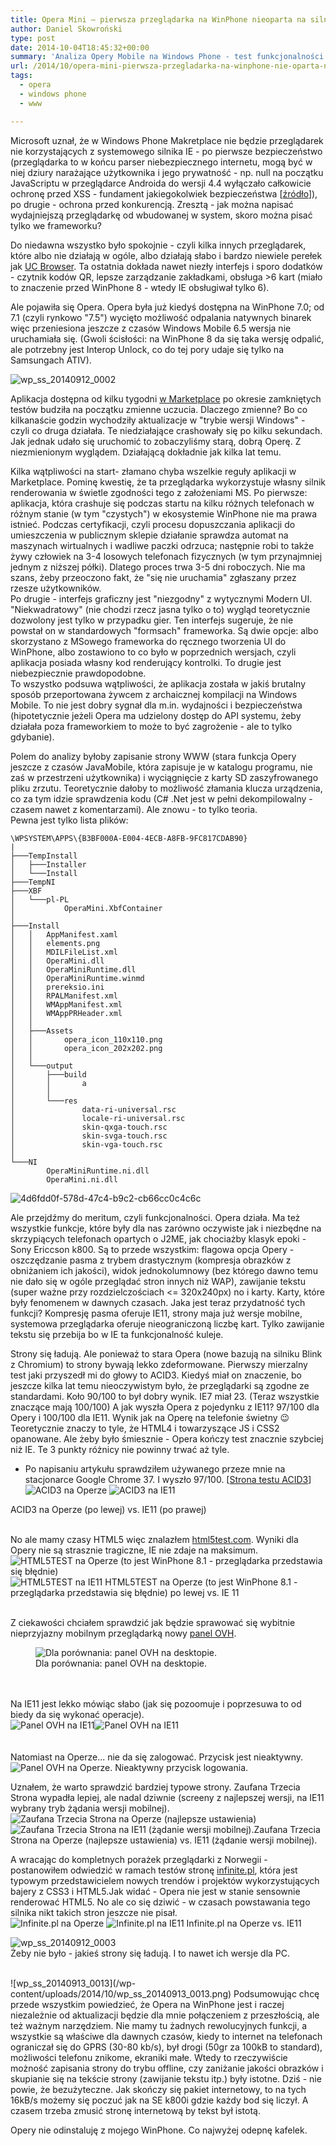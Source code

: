 ```yaml
---
title: Opera Mini – pierwsza przeglądarka na WinPhone nieoparta na silniku IE
author: Daniel Skowroński
type: post
date: 2014-10-04T18:45:32+00:00
summary: 'Analiza Opery Mobile na Windows Phone - test funkcjonalności i działania, refleksje nad jej miejscem w ekosystemie WinPhone i trochę więcej.'
url: /2014/10/opera-mini-pierwsza-przegladarka-na-winphone-nie-oparta-na-silniku-ie/
tags:
  - opera
  - windows phone
  - www

---
```

Microsoft uznał, że w Windows Phone Makretplace nie będzie przeglądarek nie korzystających z systemowego silnika IE - po pierwsze bezpieczeństwo (przeglądarka to w końcu parser niebezpiecznego internetu, mogą być w niej dziury narażające użytkownika i jego prywatność - np. null na początku JavaScriptu w przeglądarce Androida do wersji 4.4 wyłączało całkowicie ochronę przed XSS - fundament jakiegokolwiek bezpieczeństwa [[źródło][1]]), po drugie - ochrona przed konkurencją. Zresztą - jak można napisać wydajniejszą przeglądarkę od wbudowanej w system, skoro można pisać tylko we frameworku?

Do niedawna wszystko było spokojnie - czyli kilka innych przeglądarek, które albo nie działają w ogóle, albo działają słabo i bardzo niewiele perełek jak [UC Browser][2]. Ta ostatnia dokłada nawet niezły interfejs i sporo dodatków - czytnik kodów QR, lepsze zarządzanie zakładkami, obsługa >6 kart (miało to znaczenie przed WinPhone 8 - wtedy IE obsługiwał tylko 6).

Ale pojawiła się Opera. Opera była już kiedyś dostępna na WinPhone 7.0; od 7.1 (czyli rynkowo "7.5") wycięto możliwość odpalania natywnych binarek więc przeniesiona jeszcze z czasów Windows Mobile 6.5 wersja nie uruchamiała się. (Gwoli ścisłości: na WinPhone 8 da się taka wersję odpalić, ale potrzebny jest Interop Unlock, co do tej pory udaje się tylko na Samsungach ATIV).

![wp_ss_20140912_0002](/wp-content/uploads/2014/10/wp_ss_20140912_0002.png)

Aplikacja dostępna od kilku tygodni [w Marketplace][4] po okresie zamkniętych testów budziła na początku zmienne uczucia. Dlaczego zmienne? Bo co kilkanaście godzin wychodziły aktualizacje w "trybie wersji Windows" - czyli co druga działała. Te niedziałające crashowały się po kilku sekundach. Jak jednak udało się uruchomić to zobaczyliśmy starą, dobrą Operę. Z niezmienionym wyglądem. Działającą dokładnie jak kilka lat temu.<br clear="all" />

Kilka wątpliwości na start- złamano chyba wszelkie reguły aplikacji w Marketplace. Pominę kwestię, że ta przeglądarka wykorzystuje własny silnik renderowania w świetle zgodności tego z założeniami MS. Po pierwsze: aplikacja, która crashuje się podczas startu na kilku różnych telefonach w różnym stanie (w tym "czystych") w ekosystemie WinPhone nie ma prawa istnieć. Podczas certyfikacji, czyli procesu dopuszczania aplikacji do umieszczenia w publicznym sklepie działanie sprawdza automat na maszynach wirtualnych i wadliwe paczki odrzuca; następnie robi to także żywy człowiek na 3-4 losowych telefonach fizycznych (w tym przynajmniej jednym z niższej półki). Dlatego proces trwa 3-5 dni roboczych. Nie ma szans, żeby przeoczono fakt, że "się nie uruchamia" zgłaszany przez rzesze użytkowników.  
Po drugie - interfejs graficzny jest "niezgodny" z wytycznymi Modern UI. "Niekwadratowy" (nie chodzi rzecz jasna tylko o to) wygląd teoretycznie dozwolony jest tylko w przypadku gier. Ten interfejs sugeruje, że nie powstał on w standardowych "formsach" frameworka. Są dwie opcje: albo skorzystano z MSowego frameworka do ręcznego tworzenia UI do WinPhone, albo zostawiono to co było w poprzednich wersjach, czyli aplikacja posiada własny kod renderujący kontrolki. To drugie jest niebezpiecznie prawdopodobne.  
To wszystko podsuwa wątpliwości, że aplikacja została w jakiś brutalny sposób przeportowana żywcem z archaicznej kompilacji na Windows Mobile. To nie jest dobry sygnał dla m.in. wydajności i bezpieczeństwa (hipotetycznie jeżeli Opera ma udzielony dostęp do API systemu, żeby działała poza frameworkiem to może to być zagrożenie - ale to tylko gdybanie). 

Polem do analizy byłoby zapisanie strony WWW (stara funkcja Opery jeszcze z czasów JavaMobile, która zapisuje je w katalogu programu, nie zaś w przestrzeni użytkownika) i wyciągnięcie z karty SD zaszyfrowanego pliku zrzutu. Teoretycznie dałoby to możliwość złamania klucza urządzenia, co za tym idzie sprawdzenia kodu (C# .Net jest w pełni dekompilowalny - czasem nawet z komentarzami). Ale znowu - to tylko teoria.  
Pewna jest tylko <emp>lista</em> plików:

```
\WPSYSTEM\APPS\{B3BF000A-E004-4ECB-A8FB-9FC817CDAB90} 
|
├───TempInstall
│   ├───Installer
│   └───Install
├───TempNI
├───XBF
│   └───pl-PL
│           OperaMini.XbfContainer
│           
├───Install
│   │   AppManifest.xaml
│   │   elements.png
│   │   MDILFileList.xml
│   │   OperaMini.dll
│   │   OperaMiniRuntime.dll
│   │   OperaMiniRuntime.winmd
│   │   prereksio.ini
│   │   RPALManifest.xml
│   │   WMAppManifest.xml
│   │   WMAppPRHeader.xml
│   │   
│   ├───Assets
│   │       opera_icon_110x110.png
│   │       opera_icon_202x202.png
│   │       
│   └───output
│       ├───build
│       │       a
│       │       
│       └───res
│               data-ri-universal.rsc
│               locale-ri-universal.rsc
│               skin-qxga-touch.rsc
│               skin-svga-touch.rsc
│               skin-vga-touch.rsc
│               
└───NI
        OperaMiniRuntime.ni.dll
        OperaMini.ni.dll
```


![4d6fdd0f-578d-47c4-b9c2-cb66cc0c4c6c](/wp-content/uploads/2014/10/4d6fdd0f-578d-47c4-b9c2-cb66cc0c4c6c.png)

Ale przejdźmy do meritum, czyli funkcjonalności. Opera działa. Ma też wszystkie funkcje, które były dla nas zarówno oczywiste jak i niezbędne na skrzypiących telefonach opartych o J2ME, jak chociażby klasyk epoki - Sony Ericcson k800. Są to przede wszystkim: flagowa opcja Opery - oszczędzanie pasma z trybem drastycznym (kompresja obrazków z obniżaniem ich jakości), widok jednokolumnowy (bez którego dawno temu nie dało się w ogóle przeglądać stron innych niż WAP), zawijanie tekstu (super ważne przy rozdzielczościach <= 320x240px) no i karty. Karty, które były fenomenem w dawnych czasach. Jaka jest teraz przydatność tych funkcji? Kompresję pasma oferuje IE11, strony maja już wersje mobilne, systemowa przeglądarka oferuje nieograniczoną liczbę kart. Tylko zawijanie tekstu się przebija bo w IE ta funkcjonalność kuleje.<br clear="all" />

Strony się ładują. Ale ponieważ to stara Opera (nowe bazują na silniku Blink z Chromium) to strony bywają lekko zdeformowane. Pierwszy mierzalny test jaki przyszedł mi do głowy to ACID3. Kiedyś miał on znaczenie, bo jeszcze kilka lat temu nieoczywistym było, że przeglądarki są zgodne ze standardami. Koło 90/100 to był dobry wynik. IE7 miał 23. (Teraz wszystkie znaczące mają 100/100) A jak wyszła Opera z pojedynku z IE11? 97/100 dla Opery i 100/100 dla IE11. Wynik jak na Operę na telefonie świetny 😉 Teoretycznie znaczy to tyle, że HTML4 i towarzyszące JS i CSS2 opanowane. Ale żeby było śmiesznie - Opera kończy test znacznie szybciej niż IE. Te 3 punkty różnicy nie powinny trwać aż tyle.  
* Po napisaniu artykułu sprawdziłem używanego przeze mnie na stacjonarce Google Chrome 37. I wyszło 97/100. [[Strona testu ACID3][6]]  
![ACID3 na Operze](/wp-content/uploads/2014/10/wp_ss_20140912_0006.png "ACID3 na Operze")
![ACID3 na IE11](/wp-content/uploads/2014/10/wp_ss_20140912_0007.png "ACID3 na IE11")

ACID3 na Operze (po lewej) vs. IE11 (po prawej)  
<br clear="all" /> 

No ale mamy czasy HTML5 więc znalazłem [html5test.com][9]. Wyniki dla Opery nie są strasznie tragiczne, IE nie zdaje na maksimum.  
![HTML5TEST na Operze (to jest WinPhone 8.1 - przeglądarka przedstawia się błędnie)](/wp-content/uploads/2014/10/wp_ss_20140912_0008.png "HTML5TEST na Operze (to jest WinPhone 8.1 - przeglądarka przedstawia się błędnie)")
![HTML5TEST na IE11](/wp-content/uploads/2014/10/wp_ss_20140912_0009.png "HTML5TEST na IE11") HTML5TEST na Operze (to jest WinPhone 8.1 - przeglądarka przedstawia się błędnie) po lewej vs. IE 11  
<br clear="all" /> 

Z ciekawości chciałem sprawdzić jak będzie sprawować się wybitnie nieprzyjazny mobilnym przeglądarką nowy [panel OVH][12].<figure id="attachment_583" aria-describedby="caption-attachment-583" style="width: 665px" class="wp-caption alignnone">![Dla porównania: panel OVH na desktopie.](/wp-content/uploads/2014/10/och_porownanie1.png)<figcaption id="caption-attachment-583" class="wp-caption-text">Dla porównania: panel OVH na desktopie.</figcaption></figure><br clear="all" />  
Na IE11 jest lekko mówiąc słabo (jak się pozoomuje i poprzesuwa to od biedy da się wykonać operacje).  
![Panel OVH na IE11](/wp-content/uploads/2014/10/wp_ss_20140913_0001.png "Panel OVH na IE11")![Panel OVH na IE11](/wp-content/uploads/2014/10/wp_ss_20140913_0002.png "Panel OVH na IE11")  
<br clear="all" />  
Natomiast na Operze... nie da się zalogować. Przycisk jest nieaktywny.  
![Panel OVH na Operze. Nieaktywny przycisk logowania.](/wp-content/uploads/2014/10/wp_ss_20140913_0003.png "Panel OVH na Operze. Nieaktywny przycisk logowania.")<br clear="all" />

Uznałem, że warto sprawdzić bardziej typowe strony. Zaufana Trzecia Strona wypadła lepiej, ale nadal dziwnie (screeny z najlepszej wersji, na IE11 wybrany tryb żądania wersji mobilnej).  
![Zaufana Trzecia Strona na Operze (najlepsze ustawienia)](/wp-content/uploads/2014/10/wp_ss_20140913_0012.png "Zaufana Trzecia Strona na Operze (najlepsze ustawienia)")
![Zaufana Trzecia Strona na IE11 (żądanie wersji mobilnej).](/wp-content/uploads/2014/10/wp_ss_20140913_0011.png "Zaufana Trzecia Strona na IE11 (żądanie wersji mobilnej)")Zaufana Trzecia Strona na Operze (najlepsze ustawienia) vs. IE11 (żądanie wersji mobilnej).<br clear="all" />

A wracając do kompletnych porażek przeglądarki z Norwegii - postanowiłem odwiedzić w ramach testów stronę [infinite.pl][19], która jest typowym przedstawicielem nowych trendów i projektów wykorzystujących bajery z CSS3 i HTML5.Jak widać - Opera nie jest w stanie sensownie renderować HTML5. No ale co się dziwić - w czasach powstawania tego silnika nikt takich stron jeszcze nie pisał.  
![Infinite.pl na Operze](/wp-content/uploads/2014/10/wp_ss_20140913_0009.png "Infinite.pl na Operze") ![Infinite.pl na IE11](/wp-content/uploads/2014/10/wp_ss_20140913_0010.png "Infinite.pl na IE11") Infinite.pl na Operze vs. IE11<br clear="all" /> 

![wp_ss_20140912_0003](/wp-content/uploads/2014/10/wp_ss_20140912_00031.png)  
Żeby nie było - jakieś strony się ładują. I to nawet ich wersje dla PC.

<br clear="all" />  
![wp_ss_20140913_0013](/wp-content/uploads/2014/10/wp_ss_20140913_0013.png)
Podsumowując chcę przede wszystkim powiedzieć, że Opera na WinPhone jest i raczej niezależnie od aktualizacji będzie dla mnie połączeniem z przeszłością, ale też ważnym narzędziem. Nie mamy tu żadnych rewolucyjnych funkcji, a wszystkie są właściwe dla dawnych czasów, kiedy to internet na telefonach ograniczał się do GPRS (30-80 kb/s), był drogi (50gr za 100kB to standard), możliwości telefonu znikome, ekraniki małe. Wtedy to rzeczywiście możność zapisania strony do trybu offline, czy zaniżanie jakości obrazków i skupianie się na tekście strony (zawijanie tekstu itp.) były istotne. Dziś - nie powie, że bezużyteczne. Jak skończy się pakiet internetowy, to na tych 16kB/s możemy się poczuć jak na SE k800i gdzie każdy bod się liczył. A czasem trzeba zmusić stronę internetową by tekst był istotą.

Opery nie odinstaluję z mojego WinPhone. Co najwyżej odepnę kafelek.

 [1]: http://niebezpiecznik.pl/post/powazny-blad-w-androidzie-dotyczacy-50-jego-uzytkownikow/
 [2]: http://www.windowsphone.com/pl-pl/store/app/uc-browser/6cda5651-56b9-48b0-8771-91dbc188f873
 [3]: /wp-content/uploads/2014/10/wp_ss_20140912_0002.png
 [4]: http://www.windowsphone.com/en-us/store/app/opera-mini-beta/b3bf000a-e004-4ecb-a8fb-9fc817cdab90
 [5]: /wp-content/uploads/2014/10/4d6fdd0f-578d-47c4-b9c2-cb66cc0c4c6c.png
 [6]: http://acid3.acidtests.org/
 [7]: /wp-content/uploads/2014/10/wp_ss_20140912_0006.png
 [8]: /wp-content/uploads/2014/10/wp_ss_20140912_0007.png
 [9]: http://html5test.com
 [10]: /wp-content/uploads/2014/10/wp_ss_20140912_0008.png
 [11]: /wp-content/uploads/2014/10/wp_ss_20140912_0009.png
 [12]: http://ovh.com/manager
 [13]: /wp-content/uploads/2014/10/och_porownanie1.png
 [14]: /wp-content/uploads/2014/10/wp_ss_20140913_0001.png
 [15]: /wp-content/uploads/2014/10/wp_ss_20140913_0002.png
 [16]: /wp-content/uploads/2014/10/wp_ss_20140913_0003.png
 [17]: /wp-content/uploads/2014/10/wp_ss_20140913_0012.png
 [18]: /wp-content/uploads/2014/10/wp_ss_20140913_0011.png
 [19]: http://infinite.pl
 [20]: /wp-content/uploads/2014/10/wp_ss_20140913_0009.png
 [21]: /wp-content/uploads/2014/10/wp_ss_20140913_0010.png
 [22]: /wp-content/uploads/2014/10/wp_ss_20140912_00031.png
 [23]: /wp-content/uploads/2014/10/wp_ss_20140913_0013.png